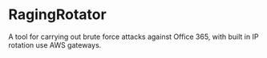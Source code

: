 # RagingRotator
A tool for carrying out brute force attacks against Office 365, with built in IP rotation use AWS gateways.
